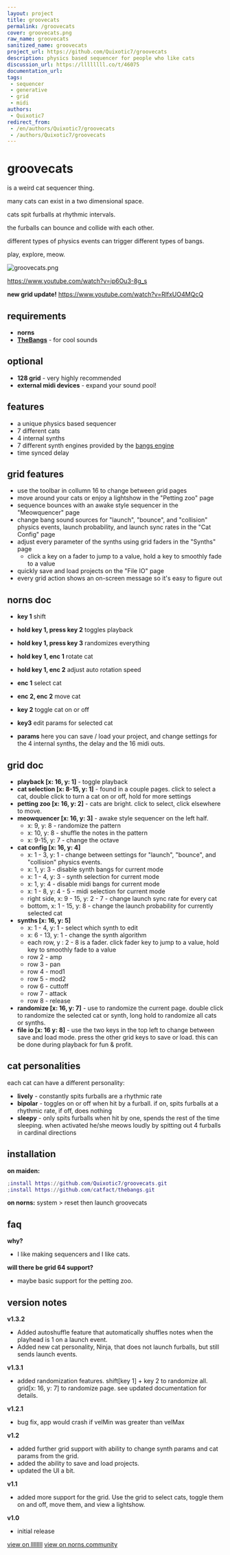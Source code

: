 ```yaml
---
layout: project
title: groovecats
permalink: /groovecats
cover: groovecats.png
raw_name: groovecats
sanitized_name: groovecats
project_url: https://github.com/Quixotic7/groovecats
description: physics based sequencer for people who like cats
discussion_url: https://llllllll.co/t/46075
documentation_url: 
tags:
 - sequencer
 - generative
 - grid
 - midi
authors:
 - Quixotic7
redirect_from:
 - /en/authors/Quixotic7/groovecats
 - /authors/Quixotic7/groovecats
---
```

# groovecats 
is a weird cat sequencer thing. 

many cats can exist in a two dimensional space.

cats spit furballs at rhythmic intervals.

the furballs can bounce and collide with each other. 

different types of physics events can trigger different types of bangs. 

play, explore, meow.

![groovecats.png](https://norns.community/community/quixotic7/groovecats.png)

https://www.youtube.com/watch?v=ip6Ou3-8g_s

**new grid update!**
https://www.youtube.com/watch?v=RlfxUO4MQcQ

## requirements

* **norns**
* [**TheBangs**](https://llllllll.co/t/38865/) - for cool sounds

## optional

* **128 grid** - very highly recommended
* **external midi devices** - expand your sound pool!

## features
* a unique physics based sequencer
* 7 different cats
* 4 internal synths
* 7 different synth engines provided by the [bangs engine](https://llllllll.co/t/38865)
* time synced delay

## grid features
* use the toolbar in collumn 16 to change between grid pages
* move around your cats or enjoy a lightshow in the "Petting zoo" page
* sequence bounces with an awake style sequencer in the "Meowquencer" page
* change bang sound sources for "launch", "bounce", and "collision" physics events, launch probability, and launch sync rates in the "Cat Config" page
* adjust every parameter of the synths using grid faders in the "Synths" page
	* click a key on a fader to jump to a value, hold a key to smoothly fade to a value
* quickly save and load projects on the "File IO" page
* every grid action shows an on-screen message so it's easy to figure out

## norns doc

* **key 1** shift

* **hold key 1, press key 2** toggles playback
* **hold key 1, press key 3** randomizes everything

* **hold key 1, enc 1** rotate cat
* **hold key 1, enc 2** adjust auto rotation speed

* **enc 1** select cat

* **enc 2, enc 2** move cat

* **key 2** toggle cat on or off

* **key3** edit params for selected cat

* **params** here you can save / load your project, and change settings for the 4 internal synths, the delay and the 16 midi outs. 

## grid doc

* **playback [x: 16, y: 1]** - toggle playback
* **cat selection [x: 8-15, y: 1]** - found in a couple pages. click to select a cat, double click to turn a cat on or off, hold for more settings
* **petting zoo [x: 16, y: 2]** - cats are bright. click to select, click elsewhere to move. 
* **meowquencer [x: 16, y: 3]** - awake style sequencer on the left half.
	* x: 9, y: 8 - randomize the pattern
	* x: 10, y: 8 - shuffle the notes in the pattern
	* x: 9-15, y: 7 - change the octave
* **cat config [x: 16, y: 4]** 
	* x: 1 - 3, y: 1 - change between settings for "launch", "bounce", and "collision" physics events. 
	* x: 1, y: 3 - disable synth bangs for current mode
	* x: 1 - 4, y: 3 - synth selection for current mode
  * x: 1, y: 4 - disable midi bangs for current mode
  * x: 1 - 8, y: 4 - 5 - midi selection for current mode
  * right side, x: 9 - 15, y: 2 - 7 - change launch sync rate for every cat
  * bottom, x: 1 - 15, y: 8 - change the launch probability for currently selected cat
* **synths [x: 16, y: 5]**
	* x: 1 - 4, y: 1 - select which synth to edit
	* x: 6 - 13, y: 1 - change the synth algorithm
  * each row, y : 2 - 8 is a fader. click fader key to jump to a value, hold key to smoothly fade to a value
  * row 2 - amp
  * row 3 - pan
  * row 4 - mod1
  * row 5 - mod2
  * row 6 - cuttoff
  * row 7 - attack
  * row 8 - release
* **randomize [x: 16, y: 7]** - use to randomize the current page. double click to randomize the selected cat or synth, long hold to randomize all cats or synths. 
* **file io [x: 16 y: 8]** - use the two keys in the top left to change between save and load mode. press the other grid keys to save or load. this can be done during playback for fun & profit.

## cat personalities
each cat can have a different personality:
* **lively** - constantly spits furballs are a rhythmic rate
* **bipolar** - toggles on or off when hit by a furball. if on, spits furballs at a rhythmic rate, if off, does nothing
* **sleepy** - only spits furballs when hit by one, spends the rest of the time sleeping. when activated he/she meows loudly by spitting out 4 furballs in cardinal directions

## installation

**on maiden:**

```lua
;install https://github.com/Quixotic7/groovecats.git
;install https://github.com/catfact/thebangs.git
```

**on norns:**
system > reset then launch groovecats

## faq
**why?**
- I like making sequencers and I like cats.

**will there be grid 64 support?**
- maybe basic support for the petting zoo. 

## version notes
**v1.3.2**

- Added autoshuffle feature that automatically shuffles notes when the playhead is 1 on a launch event. 
- Added new cat personality, Ninja, that does not launch furballs, but still sends launch events.

**v1.3.1**

- added randomization features. shift[key 1] + key 2 to randomize all. grid[x: 16, y: 7] to randomize page. see updated documentation for details. 

**v1.2.1**

- bug fix, app would crash if velMin was greater than velMax

**v1.2**

- added further grid support with ability to change synth params and cat params from the grid. 
- added the ability to save and load projects.
- updated the UI a bit.

**v1.1** 
- added more support for the grid. Use the grid to select cats, toggle them on and off, move them, and view a lightshow.

**v1.0**
- initial release

[view on llllllll](https://llllllll.co/t/groovecats/)
[view on norns.community](https://norns.community/en/authors/quixotic7/groovecats)